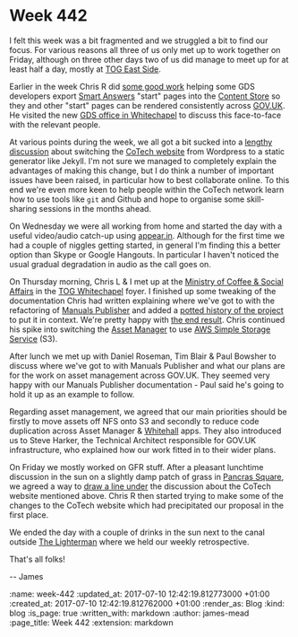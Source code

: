 Week 442
========

I felt this week was a bit fragmented and we struggled a bit to find our focus. For various reasons all three of us only met up to work together on Friday, although on three other days two of us did manage to meet up for at least half a day, mostly at [TOG East Side][].

Earlier in the week Chris R did [some good work][smart-answers-pr] helping some GDS developers export [Smart Answers][] "start" pages into the [Content Store][] so they and other "start" pages can be rendered consistently across [GOV.UK][]. He visited the new [GDS office in Whitechapel][whitechapel-building] to discuss this face-to-face with the relevant people.

At various points during the week, we all got a bit sucked into a [lengthy discussion][loomio-jekyll-thread] about switching the [CoTech website][] from Wordpress to a static generator like Jekyll. I'm not sure we managed to completely explain the advantages of making this change, but I do think a number of important issues have been raised, in particular how to best collaborate online. To this end we're even more keen to help people within the CoTech network learn how to use tools like `git` and Github and hope to organise some skill-sharing sessions in the months ahead.

On Wednesday we were all working from home and started the day with a useful video/audio catch-up using [appear.in][]. Although for the first time we had a couple of niggles getting started, in general I'm finding this a better option than Skype or Google Hangouts. In particular I haven't noticed the usual gradual degradation in audio as the call goes on.

On Thursday morning, Chris L & I met up at the [Ministry of Coffee & Social Affairs][] in the [TOG Whitechapel][] foyer. I finished up some tweaking of the documentation Chris had written explaining where we've got to with the refactoring of [Manuals Publisher][] and added a [potted history of the project][manuals-publisher-history] to put it in context. We're pretty happy with [the end result][manuals-publisher-docs]. Chris continued his spike into switching the [Asset Manager][] to use [AWS Simple Storage Service][aws-s3] (S3).

After lunch we met up with Daniel Roseman, Tim Blair & Paul Bowsher to discuss where we've got to with Manuals Publisher and what our plans are for the work on asset management across GOV.UK. They seemed very happy with our Manuals Publisher documentation - Paul said he's going to hold it up as an example to follow.

Regarding asset management, we agreed that our main priorities should be firstly to move assets off NFS onto S3 and secondly to reduce code duplication across Asset Manager & [Whitehall][] apps. They also introduced us to Steve Harker, the Technical Architect responsible for GOV.UK infrastructure, who explained how our work fitted in to their wider plans.

On Friday we mostly worked on GFR stuff. After a pleasant lunchtime discussion in the sun on a slightly damp patch of grass in [Pancras Square][], we agreed a way to [draw a line under][loomio-jekyll-thread-comment] the discussion about the CoTech website mentioned above. Chris R then started trying to make some of the changes to the CoTech website which had precipitated our proposal in the first place.

We ended the day with a couple of drinks in the sun next to the canal outside [The Lighterman][] where we held our weekly retrospective.

That's all folks!

-- James

[TOG East Side]: https://www.theofficegroup.co.uk/office/east-side/
[Smart Answers]: https://github.com/alphagov/smart-answers
[Content Store]: https://github.com/alphagov/content-store
[smart-answers-pr]: https://github.com/alphagov/smart-answers/pull/3126
[GOV.UK]: https://www.gov.uk/
[whitechapel-building]: http://thewhitechapelbuilding.london/building.html
[CoTech website]: https://coops.tech
[loomio-jekyll-thread]: https://www.loomio.org/d/FnHRkxCO
[appear.in]: https://appear.in
[Ministry of Coffee & Social Affairs]: https://departmentofcoffee.com/
[Manuals Publisher]: https://github.com/alphagov/manuals-publisher/
[manuals-publisher-docs]: https://github.com/alphagov/manuals-publisher/blob/657a1f2084482662230643445af42813ac1be30a/README.md#documentation
[manuals-publisher-history]: https://github.com/alphagov/manuals-publisher/blob/657a1f2084482662230643445af42813ac1be30a/docs/history.md
[aws-s3]: https://aws.amazon.com/s3/
[Asset Manager]: https://github.com/alphagov/asset-manager/
[Whitehall]: https://github.com/alphagov/whitehall/
[Pancras Square]: https://www.kingscross.co.uk/pancras-square
[loomio-jekyll-thread-comment]: https://www.loomio.org/d/FnHRkxCO/comment/1409145
[The Lighterman]: http://thelighterman.co.uk/
[TOG Whitechapel]: https://www.theofficegroup.co.uk/office/133-whitechapel-high-street/

:name: week-442
:updated_at: 2017-07-10 12:42:19.812773000 +01:00
:created_at: 2017-07-10 12:42:19.812762000 +01:00
:render_as: Blog
:kind: blog
:is_page: true
:written_with: markdown
:author: james-mead
:page_title: Week 442
:extension: markdown
